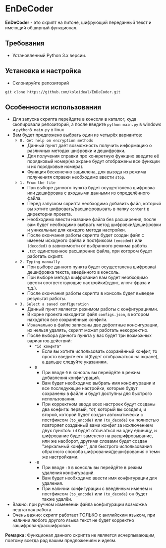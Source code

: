 # EnDeCoder

**EnDeCoder** - это скрипт на питоне, шифрующий переданный текст и имеющий обширный функционал.

## Требования
- Установленный Python 3.x версии.

## Установка и настройка
- Склонируйте репозиторий
```
git clone https://github.com/koloideal/EnDeCoder.git
```

## Особенности использования
- Для запуска скрипта перейдите в консоли в каталог, куда скопировали репозиторий, а после введите `python main.py` в windows и `python3 main.py` в linux
- Вам будет предложено выбрать один из четырёх вариантов:
  - `0. Get help on encryption methods`
    - Данный пункт даёт возможность получить информацию о различных методах шифровки и дешифровки.
    - Для получения справки про конкретную функцию введите её порядковый номер(на экране будут отображены все функции и их порядковые номера).
    - Функция бесконечно зациклена, для вызода из режима полученитя справки необходимо ввести `stop`.
  - `1. From the file`
    - При выборе данного пункта будет осуществлена шифровка или дешифровка с входными данными из определённого файла.
    - Перед запуском скрипта необходимо добавить файл, который вы хотите шифровать/расшифровывать в папку `content` в директории проекта.
    - Необходимо ввести название файла без расширения, после вам будет необходимо выбрать метод шифровки/дешифровки и уникальные для каждого метода настройки.
    - После окончания работы скрипта будет создан файл с именем исходного файла и постфиксом `(encoded)` или `(decoded)` в зависимости от выбранного режима работы.
    - `.txt` единственное расширение файла, при котором будет работать скрипт.
  - `2. Typing manually`
    - При выборе данного пункта будет осуществлена шифровка/дешифровка текста, введённого в консоль.
    - При выборе метода шифрования вам будет необходимо ввести соответствующие настройки(сдвиг, ключ-фраза и т.д.).
    - После окончания работы скрипта в консоль будет выведен результат работы.
  - `3. Select a saved configuration`
    - Данный пункт является режимом работы с конфигурациями.
    - В корне проекта находится файл `configs.json`, в котором находятся все сохранённые конфиги.
    - Изначально в файле записаны две дефолтные конфигурации, их нельзя удалять, скрипт может работать некорректно.
    - После выбора данного пункта у вас будет три возможных вариантов действий:
      - `"id конфига"`
        - Если вы хотите использовать сохранённый конфиг, то просто введите его id(будет отображаться на экране), а дальше следуйте указаниям.
      - `0`
        - При вводе `0` в консоль вы перейдёте в режим добавления конфигураций.
        - Вам будет необходимо выбрать имя конфигурации и все последующие настройки, которые будут сохранены в файле и будут доступны для быстрого использования.
        - При корректном вводе всех настроек будут созданы два конфига: первый, тот, который вы создали, и второй, которой будет создан автоматически с постфиксом `(to_encode)` или `(to_decode)` он полностью повторяет созданный вами конфиг за исключением двух пунктов: `id` будет отличаться на одну единицу, и шифрование будет заменено на расшифровывание, или же наоборот, другими словами будет создан "зеркальный конфиг", для быстрого использования обратного способа шифрования/дешифрования с теми же настройками.
      - `-0`
        - При вводе `-0` в консоль вы перейдёте в режим удаления конфигураций.
        - Вам будет необходимо ввести имя конфигурации для удаления.
        - При наличии конфигурации с введённым именем и постфиксом  `(to_encode)` или `(to_decode)` он будет также удалён.
- Важно: при ручном изменении файла конфигурации возможна нештатная работа.
- Очень важно: скрипт работает ТОЛЬКО с английским языком, при наличии любого другого языка текст не будет корректно зашифрован/расшифрован.


**Ремарка:** Функционал данного скрипта не является исчерпывающим, поэтому всегда рад вашим предложениям и идеям.

